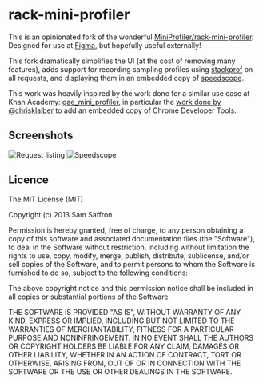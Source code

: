 # rack-mini-profiler

This is an opinionated fork of the wonderful 
[MiniProfiler/rack-mini-profiler][0].  Designed for use at [Figma][3], but 
hopefully useful externally!

This fork dramatically simplifies the UI (at the cost of removing many 
features), adds support for recording sampling profiles using [stackprof][1] on 
all requests, and displaying them in an embedded copy of [speedscope][2].

This work was heavily inspired by the work done for a similar use case at Khan 
Academy: [gae_mini_profiler][4], in particular the [work done by 
@chrisklaiber][5] to add an embedded copy of Chrome Developer Tools.


## Screenshots

![Request listing](https://i.imgur.com/emaKo24.png)
![Speedscope](https://user-images.githubusercontent.com/150329/42205346-14a4d6f4-7e59-11e8-9e14-bb7d922c1aec.png)

## Licence

The MIT License (MIT)

Copyright (c) 2013 Sam Saffron

Permission is hereby granted, free of charge, to any person obtaining a copy
of this software and associated documentation files (the "Software"), to deal
in the Software without restriction, including without limitation the rights
to use, copy, modify, merge, publish, distribute, sublicense, and/or sell
copies of the Software, and to permit persons to whom the Software is
furnished to do so, subject to the following conditions:

The above copyright notice and this permission notice shall be included in
all copies or substantial portions of the Software.

THE SOFTWARE IS PROVIDED "AS IS", WITHOUT WARRANTY OF ANY KIND, EXPRESS OR
IMPLIED, INCLUDING BUT NOT LIMITED TO THE WARRANTIES OF MERCHANTABILITY,
FITNESS FOR A PARTICULAR PURPOSE AND NONINFRINGEMENT. IN NO EVENT SHALL THE
AUTHORS OR COPYRIGHT HOLDERS BE LIABLE FOR ANY CLAIM, DAMAGES OR OTHER
LIABILITY, WHETHER IN AN ACTION OF CONTRACT, TORT OR OTHERWISE, ARISING FROM,
OUT OF OR IN CONNECTION WITH THE SOFTWARE OR THE USE OR OTHER DEALINGS IN
THE SOFTWARE.

[0]: https://github.com/MiniProfiler/rack-mini-profiler
[1]: https://github.com/tmm1/stackprof
[2]: https://github.com/jlfwong/speedscope
[3]: https://www.figma.com/
[4]: https://github.com/Khan/gae_mini_profiler
[5]: https://github.com/Khan/gae_mini_profiler/commit/cee9b20e0e62134672305ea4d5054848dd6322aa
